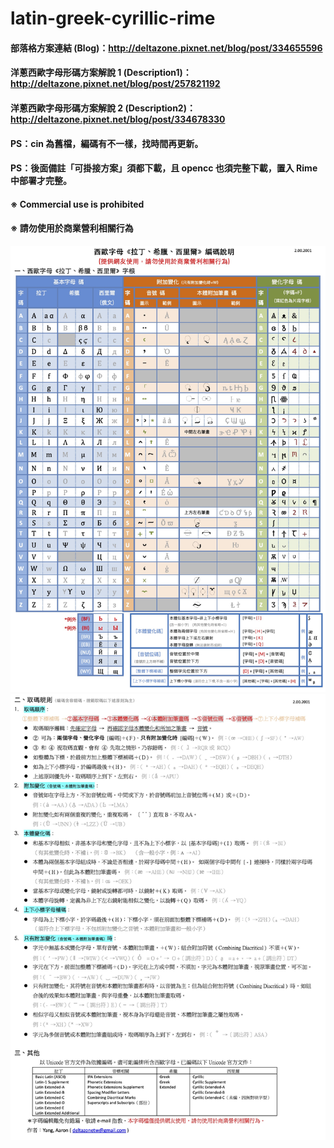 # latin-greek-cyrillic-rime
#### 部落格方案連結 (Blog)：http://deltazone.pixnet.net/blog/post/334655596
#### 洋蔥西歐字母形碼方案解說 1 (Description1)：http://deltazone.pixnet.net/blog/post/257821192
#### 洋蔥西歐字母形碼方案解說 2 (Description2)：http://deltazone.pixnet.net/blog/post/334678330
#### PS：cin 為舊檔，編碼有不一樣，找時間再更新。
#### PS：後面備註「可掛接方案」須都下載，且 opencc 也須完整下載，置入 Rime 中部署才完整。
####
#### ※ Commercial use is prohibited
#### ※ 請勿使用於商業營利相關行為
![介紹1](https://raw.githubusercontent.com/oniondelta/latin-greek-cyrillic-rime/master/latin-greek-cyrillic-2020_cht-1.jpg)
![介紹2](https://raw.githubusercontent.com/oniondelta/latin-greek-cyrillic-rime/master/latin-greek-cyrillic-2020_cht-2.jpg)
